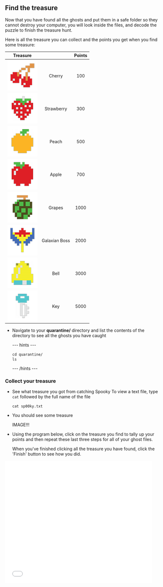 ## Find the treasure

Now that you have found all the ghosts and put them in a safe folder so they cannot destroy your computer, you will look inside the files, and decode the puzzle to finish the treasure hunt.

Here is all the treasure you can collect and the points you get when you find some treasure:

| Treasure                                     |                                              | Points                                       |
| :------------------------------------------: | :------------------------------------------: | :------------------------------------------: |
| ![Cherry](images/fruitcherry.png)            | Cherry                                       | 100                                          |
| ![Strawberry](images/fruitstrawberry.png)    | Strawberry                                   | 300                                          |
| ![Peach](images/fruitpeach.png)              | Peach                                        | 500                                          |
| ![Apple](images/fruitapple.png)              | Apple                                        | 700                                          |
| ![Grapes](images/fruitgrapes.png)            | Grapes                                       | 1000                                         |
| ![Galaxian Boss](images/fruitgalaxian.png)   | Galaxian Boss                                | 2000                                         |
| ![Bell](images/fruitbell.png)                | Bell                                         | 3000                                         |
| ![Key](images/fruitkey.png)                  | Key                                          | 5000                                         |

+ Navigate to your **quarantine/** directory and list the contents of the directory to see all the ghosts you have caught

  --- hints ---
  ```
  cd quarantine/
  ls
  ```
  --- /hints ---

### Collect your treasure

+ See what treasure you got from catching Spooky
  To view a text file, type `cat` followed by the full name of the file
  ```
  cat sp00ky.txt
  ```

+ You should see some treasure

  IMAGE!!!

+ Using the program below, click on the treasure you find to tally up your points and then repeat these last three steps for all of your ghost files.

  When you've finished clicking all the treasure you have found, click the 'Finish' button to see how you did.

<div class="scratch-preview">
<iframe allowtransparency="true" width="485" height="402" src="//scratch.mit.edu/projects/embed/226468273/?autostart=false" frameborder="0" allowfullscreen></iframe>
</div>
